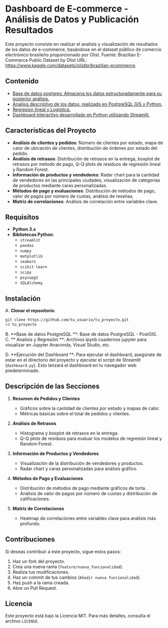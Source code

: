 # Dashboard de E-commerce - Análisis de Datos y  Publicación Resultados

Este proyecto consiste en realizar el analisis y visualización de resultados de los datos de e-commerce, basándose en el dataset público de comercio electrónico brasileño proporcionado por Olist. 
Fuente: Brazilian E-Commerce Public Dataset by Olist 
URL: https://www.kaggle.com/datasets/olistbr/brazilian-ecommerce.

## Contenido

- [Base de datos postgres: Almacena los datos estructuradamente para su posterior análisis.](#OLIST_ECOMMERCE/01_BaseDatosSQL)
- [Analisis descriptivo de los datos, realizado en PostgreSQL GIS y Python.](#características-del-proyecto)
- [Regresion lineal y Logistica.](#características-del-proyecto)
- [Dashboard interactivo desarrollado en Python utilizando Streamlit.](#características-del-proyecto)
  

## Características del Proyecto

- **Análisis de clientes y pedidos**: Número de clientes por estado, mapa de calor de ubicación de clientes, distribución de órdenes por estado del pedido.
- **Análisis de retrasos**: Distribución de retrasos en la entrega, boxplot de retrasos por método de pago, Q-Q plots de residuos de regresión lineal y Random Forest.
- **Información de productos y vendedores**: Radar chart para la cantidad de vendedores en las principales ciudades, visualización de categorías de productos mediante caras personalizadas.
- **Métodos de pago y evaluaciones**: Distribución de métodos de pago, valor de pagos por número de cuotas, análisis de reseñas.
- **Matriz de correlaciones**: Análisis de correlación entre variables clave.

## Requisitos

- **Python 3.x**
- **Bibliotecas Python**:
  - `streamlit`
  - `pandas`
  - `numpy`
  - `matplotlib`
  - `seaborn`
  - `scikit-learn`
  - `scipy`
  - `psycopg2`
  - `SQLAlchemy`

## Instalación

A. **Clonar el repositorio**:
   ```bash
   git clone https://github.com/tu_usuario/tu_proyecto.git
   cd tu_proyecto
   ```
B. **Base de datos PostgreSQL **: 
    Base de datos PostgreSQL - PostGIS.   
C. ** Analisis y Regresión **:
    Archivos ipynb cuadernos jupyter para visualizar en Jupyter Anaconda, Visual Studio, etc.

D. **Ejecución del Dashboard **:
Para ejecutar el dashboard, asegúrate de estar en el directorio del proyecto y ejecutar el script de Streamlit (`dashboard.py`). Esto lanzará el dashboard en tu navegador web predeterminado.

## Descripción de las Secciones

1. **Resumen de Pedidos y Clientes**
   - Gráficos sobre la cantidad de clientes por estado y mapas de calor.
   - Métricas básicas sobre el total de pedidos y clientes.

2. **Análisis de Retrasos**
   - Histograma y boxplot de retrasos en la entrega.
   - Q-Q plots de residuos para evaluar los modelos de regresión lineal y Random Forest.

3. **Información de Productos y Vendedores**
   - Visualización de la distribución de vendedores y productos.
   - Radar chart y caras personalizadas para análisis gráfico.

4. **Métodos de Pago y Evaluaciones**
   - Distribución de métodos de pago mediante gráficos de torta.
   - Análisis de valor de pagos por número de cuotas y distribución de calificaciones.

5. **Matriz de Correlaciones**
   - Heatmap de correlaciones entre variables clave para análisis más profundo.

## Contribuciones

Si deseas contribuir a este proyecto, sigue estos pasos:

1. Haz un fork del proyecto.
2. Crea una nueva rama (`feature/nueva_funcionalidad`).
3. Realiza tus modificaciones.
4. Haz un commit de tus cambios (`Añadir nueva funcionalidad`).
5. Haz push a la rama creada.
6. Abre un Pull Request.

## Licencia

Este proyecto está bajo la Licencia MIT. Para más detalles, consulta el archivo `LICENSE`.
